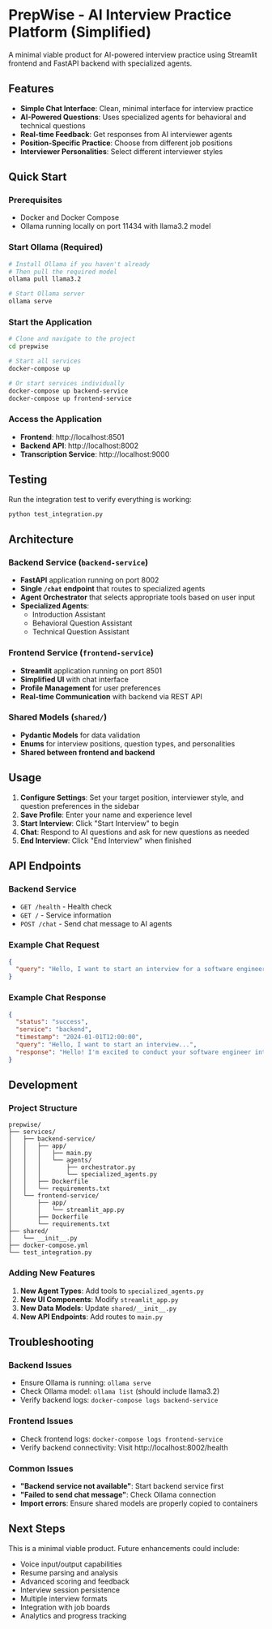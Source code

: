 # PrepWise - AI Interview Practice Platform (Simplified)

A minimal viable product for AI-powered interview practice using Streamlit frontend and FastAPI backend with specialized agents.

## Features

- **Simple Chat Interface**: Clean, minimal interface for interview practice
- **AI-Powered Questions**: Uses specialized agents for behavioral and technical questions
- **Real-time Feedback**: Get responses from AI interviewer agents
- **Position-Specific Practice**: Choose from different job positions
- **Interviewer Personalities**: Select different interviewer styles

## Quick Start

### Prerequisites

- Docker and Docker Compose
- Ollama running locally on port 11434 with llama3.2 model

### Start Ollama (Required)

```bash
# Install Ollama if you haven't already
# Then pull the required model
ollama pull llama3.2

# Start Ollama server
ollama serve
```

### Start the Application

```bash
# Clone and navigate to the project
cd prepwise

# Start all services
docker-compose up

# Or start services individually
docker-compose up backend-service
docker-compose up frontend-service
```

### Access the Application

- **Frontend**: http://localhost:8501
- **Backend API**: http://localhost:8002
- **Transcription Service**: http://localhost:9000

## Testing

Run the integration test to verify everything is working:

```bash
python test_integration.py
```

## Architecture

### Backend Service (`backend-service`)
- **FastAPI** application running on port 8002
- **Single `/chat` endpoint** that routes to specialized agents
- **Agent Orchestrator** that selects appropriate tools based on user input
- **Specialized Agents**:
  - Introduction Assistant
  - Behavioral Question Assistant  
  - Technical Question Assistant

### Frontend Service (`frontend-service`)
- **Streamlit** application running on port 8501
- **Simplified UI** with chat interface
- **Profile Management** for user preferences
- **Real-time Communication** with backend via REST API

### Shared Models (`shared/`)
- **Pydantic Models** for data validation
- **Enums** for interview positions, question types, and personalities
- **Shared between frontend and backend**

## Usage

1. **Configure Settings**: Set your target position, interviewer style, and question preferences in the sidebar
2. **Save Profile**: Enter your name and experience level
3. **Start Interview**: Click "Start Interview" to begin
4. **Chat**: Respond to AI questions and ask for new questions as needed
5. **End Interview**: Click "End Interview" when finished

## API Endpoints

### Backend Service

- `GET /health` - Health check
- `GET /` - Service information
- `POST /chat` - Send chat message to AI agents

### Example Chat Request

```json
{
  "query": "Hello, I want to start an interview for a software engineer position."
}
```

### Example Chat Response

```json
{
  "status": "success",
  "service": "backend",
  "timestamp": "2024-01-01T12:00:00",
  "query": "Hello, I want to start an interview...",
  "response": "Hello! I'm excited to conduct your software engineer interview..."
}
```

## Development

### Project Structure

```
prepwise/
├── services/
│   ├── backend-service/
│   │   ├── app/
│   │   │   ├── main.py
│   │   │   └── agents/
│   │   │       ├── orchestrator.py
│   │   │       └── specialized_agents.py
│   │   ├── Dockerfile
│   │   └── requirements.txt
│   └── frontend-service/
│       ├── app/
│       │   └── streamlit_app.py
│       ├── Dockerfile
│       └── requirements.txt
├── shared/
│   └── __init__.py
├── docker-compose.yml
└── test_integration.py
```

### Adding New Features

1. **New Agent Types**: Add tools to `specialized_agents.py`
2. **New UI Components**: Modify `streamlit_app.py`
3. **New Data Models**: Update `shared/__init__.py`
4. **New API Endpoints**: Add routes to `main.py`

## Troubleshooting

### Backend Issues
- Ensure Ollama is running: `ollama serve`
- Check Ollama model: `ollama list` (should include llama3.2)
- Verify backend logs: `docker-compose logs backend-service`

### Frontend Issues
- Check frontend logs: `docker-compose logs frontend-service`
- Verify backend connectivity: Visit http://localhost:8002/health

### Common Issues
- **"Backend service not available"**: Start backend service first
- **"Failed to send chat message"**: Check Ollama connection
- **Import errors**: Ensure shared models are properly copied to containers

## Next Steps

This is a minimal viable product. Future enhancements could include:

- Voice input/output capabilities
- Resume parsing and analysis
- Advanced scoring and feedback
- Interview session persistence
- Multiple interview formats
- Integration with job boards
- Analytics and progress tracking